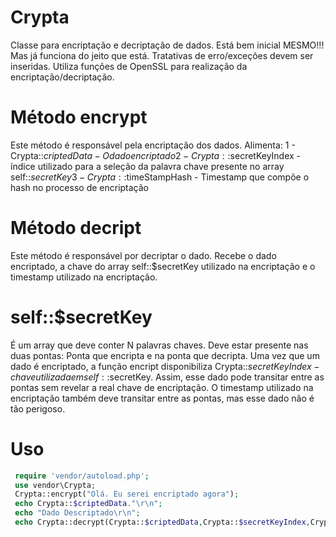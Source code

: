 # Crypta
Classe para encriptação e decriptação de dados. Está bem inicial MESMO!!! Mas já funciona do jeito que está. Tratativas de erro/exceções devem ser inseridas. 
Utiliza funções de OpenSSL para realização da encriptação/decriptação.

# Método encrypt
Este método é responsável pela encriptação dos dados.
Alimenta:
1 - Crypta::$criptedData    - O dado encriptado
2 - Crypta::$secretKeyIndex - índice utilizado para a seleção da palavra chave presente no array self::$secretKey
3 - Crypta::$timeStampHash  - Timestamp que compõe o hash no processo de encriptação
# Método decript
Este método é responsável por decriptar o dado. Recebe o dado encriptado, a chave do array self::$secretKey utilizado na encriptação e o timestamp utilizado na encriptação.

# self::$secretKey
É um array que deve conter N palavras chaves. Deve estar presente nas duas pontas: Ponta que encripta e na ponta que decripta.
Uma vez que um dado é encriptado, a função encript disponibiliza Crypta::$secretKeyIndex - chave utilizada em self::$secretKey. Assim, esse dado pode transitar entre as pontas sem revelar a real chave de encriptação. O timestamp utilizado na encriptação também deve transitar entre as pontas, mas esse dado não é tão perigoso.

# Uso
```php
 require 'vendor/autoload.php';
 use vendor\Crypta;
 Crypta::encrypt("Olá. Eu serei encriptado agora");
 echo Crypta::$criptedData."\r\n";
 echo "Dado Descriptado\r\n";
 echo Crypta::decrypt(Crypta::$criptedData,Crypta::$secretKeyIndex,Crypta::$timeStampHash);
```
